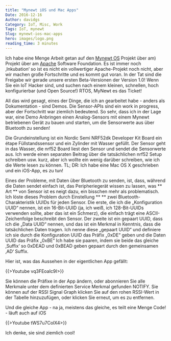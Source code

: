 ```yaml
---
title: "Mynewt iOS und Mac Apps"
Date: 2016-12-16
Author: davidgs
Category: IoT, Misc, Work
Tags: IoT, mynewt
Slug: mynewt-ios-mac-apps
hero: images/logo.png
reading_time: 3 minutes
---
```


Ich habe eine Menge Arbeit getan auf den [Mynewt OS](https://mynewt.apache.org) Projekt über am) Projekt über am [Apache](http://apache.org) Software Foundation. Es ist immer noch ‚Inkubation‘ so ist es nicht ein vollwertiger Apache-Projekt noch nicht, aber wir machen große Fortschritte und es kommt gut voran. In der Tat sind die Freigabe wir gerade unsere ersten Beta-Versionen der Version 1.0! Wenn Sie ein IoT Hacker sind, und suchen nach einem kleinen, schnellen, hoch konfigurierbar (und Open Source!) RTOS, MyNewt es das Ticket!

All das wird gesagt, eines der Dinge, die ich an gearbeitet habe - anders als Dokumentation - sind Demos. Die Sensor-APIs sind ein work in progress, aber der Fortschritt war ziemlich bedeutend. So sehr, dass ich in der Lage war, eine Demo Anbringen einen Analog-Sensors mit einem Mynewt betriebenen Gerät zu bauen und starten, um die Sensorwerte aus über Bluetooth zu senden!

Die Grundeinstellung ist ein Nordic Semi NRF52dk Developer Kit Board ein étape Füllstandssensor und ein Zylinder mit Wasser gefüllt. Der Sensor geht in das Wasser, die nrf52 Board liest den Sensor und sendet die Sensorwerte aus. Ich werde einen separaten Beitrag über die tatsächlichen nrf52 Setup schreiben usw. kurz, aber ich wollte ein wenig darüber schreiben, wie ich die Werte lesen zu können. TL; DR: Ich habe eine Mac OS X geschrieben und ein iOS-App, es zu tun!

Eines der Probleme, mit Daten über Bluetooth zu senden, ist, dass, während die Daten sendet einfach ist, das Peripheriegerät wissen zu lassen, was ** Art ** von Sensor ist es neigt dazu, ein bisschen mehr als problematisch. Ich löste dieses Problem durch Einstellung ** ** zwei Bluetooth-Charakteristik UUIDs für jeden Sensor. Die erste, die ich die „Konfiguration UUID“ nennen, ist ein 16-Bit-UUID (ja, ich weiß, ich 128-Bit-UUIDs verwenden sollte, aber das ist ein Schmerz), die einfach trägt eine ASCII-Zeichenfolge beschreibt den Sensor. Der zweite ist ein gepaart UUID, dass ich die „Data UUID“ nennen, und das ist ein Merkmal in Kenntnis, dass die tatsächlichen Daten tragen. Ich nenne diese „gepaart UUID“ und definiere ich sie durch die Konfiguration UUID das Präfix „0xDE“ geben und die Daten UUID das Präfix „0xBE“ Ich habe sie paaren, indem sie beide das gleiche ‚Suffix‘ so 0xDEAD und 0xBEAD geben gepaart durch den gemeinsamen ‚AD‘ Suffix.

Hier ist, was das Aussehen in der eigentlichen App gefällt:

{{>Youtube vq3FEoaIc9I>}}

Sie können die Präfixe in der App ändern, oder abonnieren Sie alle Merkmale unter dem definierten Service Merkmal gefunden NOTIFY. Sie können auf der RSSI Signal Graph klicken Sie auf den rohen RSSI-Wert in der Tabelle hinzuzufügen, oder klicken Sie erneut, um es zu entfernen.

Und die gleiche App - na ja, meistens das gleiche, es teilt eine Menge Code! - läuft auch auf iOS

{{>Youtube tWS7u7ColX4>}}

Ich denke, sie sind ziemlich cool!

